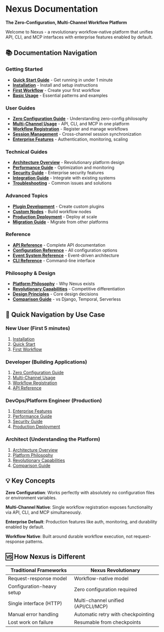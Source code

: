 # Nexus Documentation

**The Zero-Configuration, Multi-Channel Workflow Platform**

Welcome to Nexus - a revolutionary workflow-native platform that unifies API, CLI, and MCP interfaces with enterprise features enabled by default.

## 📚 Documentation Navigation

### **Getting Started**
- **[Quick Start Guide](getting-started/quick-start.md)** - Get running in under 1 minute
- **[Installation](getting-started/installation.md)** - Install and setup instructions
- **[First Workflow](getting-started/first-workflow.md)** - Create your first workflow
- **[Basic Usage](getting-started/basic-usage.md)** - Essential patterns and examples

### **User Guides**
- **[Zero Configuration Guide](user-guides/zero-configuration.md)** - Understanding zero-config philosophy
- **[Multi-Channel Usage](user-guides/multi-channel-usage.md)** - API, CLI, and MCP in one platform
- **[Workflow Registration](user-guides/workflow-registration.md)** - Register and manage workflows
- **[Session Management](user-guides/session-management.md)** - Cross-channel session synchronization
- **[Enterprise Features](user-guides/enterprise-features.md)** - Authentication, monitoring, scaling

### **Technical Guides**
- **[Architecture Overview](technical/architecture-overview.md)** - Revolutionary platform design
- **[Performance Guide](technical/performance-guide.md)** - Optimization and monitoring
- **[Security Guide](technical/security-guide.md)** - Enterprise security features
- **[Integration Guide](technical/integration-guide.md)** - Integrate with existing systems
- **[Troubleshooting](technical/troubleshooting.md)** - Common issues and solutions

### **Advanced Topics**
- **[Plugin Development](advanced/plugin-development.md)** - Create custom plugins
- **[Custom Nodes](advanced/custom-nodes.md)** - Build workflow nodes
- **[Production Deployment](advanced/production-deployment.md)** - Deploy at scale
- **[Migration Guide](advanced/migration-guide.md)** - Migrate from other platforms

### **Reference**
- **[API Reference](reference/api-reference.md)** - Complete API documentation
- **[Configuration Reference](reference/configuration-reference.md)** - All configuration options
- **[Event System Reference](reference/event-system-reference.md)** - Event-driven architecture
- **[CLI Reference](reference/cli-reference.md)** - Command-line interface

### **Philosophy & Design**
- **[Platform Philosophy](philosophy/platform-philosophy.md)** - Why Nexus exists
- **[Revolutionary Capabilities](philosophy/revolutionary-capabilities.md)** - Competitive differentiation
- **[Design Principles](philosophy/design-principles.md)** - Core design decisions
- **[Comparison Guide](philosophy/comparison-guide.md)** - vs Django, Temporal, Serverless

## 🚀 Quick Navigation by Use Case

### **New User (First 5 minutes)**
1. [Installation](getting-started/installation.md)
2. [Quick Start](getting-started/quick-start.md)
3. [First Workflow](getting-started/first-workflow.md)

### **Developer (Building Applications)**
1. [Zero Configuration Guide](user-guides/zero-configuration.md)
2. [Multi-Channel Usage](user-guides/multi-channel-usage.md)
3. [Workflow Registration](user-guides/workflow-registration.md)
4. [API Reference](reference/api-reference.md)

### **DevOps/Platform Engineer (Production)**
1. [Enterprise Features](user-guides/enterprise-features.md)
2. [Performance Guide](technical/performance-guide.md)
3. [Security Guide](technical/security-guide.md)
4. [Production Deployment](advanced/production-deployment.md)

### **Architect (Understanding the Platform)**
1. [Architecture Overview](technical/architecture-overview.md)
2. [Platform Philosophy](philosophy/platform-philosophy.md)
3. [Revolutionary Capabilities](philosophy/revolutionary-capabilities.md)
4. [Comparison Guide](philosophy/comparison-guide.md)

## 💡 Key Concepts

**Zero Configuration**: Works perfectly with absolutely no configuration files or environment variables.

**Multi-Channel Native**: Single workflow registration exposes functionality via API, CLI, and MCP simultaneously.

**Enterprise Default**: Production features like auth, monitoring, and durability enabled by default.

**Workflow Native**: Built around durable workflow execution, not request-response patterns.

## 🆚 How Nexus is Different

| Traditional Frameworks | Nexus Revolutionary |
|------------------------|-------------------|
| Request-response model | Workflow-native model |
| Configuration-heavy setup | Zero configuration required |
| Single interface (HTTP) | Multi-channel unified (API/CLI/MCP) |
| Manual error handling | Automatic retry with checkpointing |
| Lost work on failure | Resumable from checkpoints |
